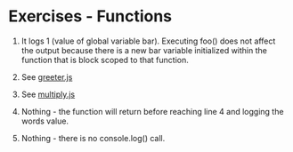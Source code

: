 # Exercises - Functions

1. It logs 1 (value of global variable bar). Executing foo() does not affect the output because there is a new bar variable initialized within the function that is block scoped to that function.

2. See [greeter.js](greeter.js)

3. See [multiply.js](multiply.js)

4. Nothing - the function will return before reaching line 4 and logging the words value.

5. Nothing - there is no console.log() call.
